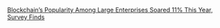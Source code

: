 [Blockchain’s Popularity Among Large Enterprises Soared 11% This Year, Survey Finds](https://cointelegraph.com/news/blockchains-popularity-among-large-enterprises-soared-11-this-year-survey-finds)